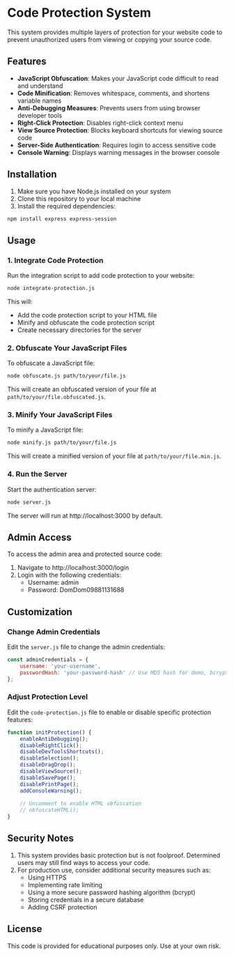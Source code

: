 # Code Protection System

This system provides multiple layers of protection for your website code to prevent unauthorized users from viewing or copying your source code.

## Features

- **JavaScript Obfuscation**: Makes your JavaScript code difficult to read and understand
- **Code Minification**: Removes whitespace, comments, and shortens variable names
- **Anti-Debugging Measures**: Prevents users from using browser developer tools
- **Right-Click Protection**: Disables right-click context menu
- **View Source Protection**: Blocks keyboard shortcuts for viewing source code
- **Server-Side Authentication**: Requires login to access sensitive code
- **Console Warning**: Displays warning messages in the browser console

## Installation

1. Make sure you have Node.js installed on your system
2. Clone this repository to your local machine
3. Install the required dependencies:

```bash
npm install express express-session
```

## Usage

### 1. Integrate Code Protection

Run the integration script to add code protection to your website:

```bash
node integrate-protection.js
```

This will:
- Add the code protection script to your HTML file
- Minify and obfuscate the code protection script
- Create necessary directories for the server

### 2. Obfuscate Your JavaScript Files

To obfuscate a JavaScript file:

```bash
node obfuscate.js path/to/your/file.js
```

This will create an obfuscated version of your file at `path/to/your/file.obfuscated.js`.

### 3. Minify Your JavaScript Files

To minify a JavaScript file:

```bash
node minify.js path/to/your/file.js
```

This will create a minified version of your file at `path/to/your/file.min.js`.

### 4. Run the Server

Start the authentication server:

```bash
node server.js
```

The server will run at http://localhost:3000 by default.

## Admin Access

To access the admin area and protected source code:

1. Navigate to http://localhost:3000/login
2. Login with the following credentials:
   - Username: admin
   - Password: DomDom09881131688

## Customization

### Change Admin Credentials

Edit the `server.js` file to change the admin credentials:

```javascript
const adminCredentials = {
    username: 'your-username',
    passwordHash: 'your-password-hash' // Use MD5 hash for demo, bcrypt in production
};
```

### Adjust Protection Level

Edit the `code-protection.js` file to enable or disable specific protection features:

```javascript
function initProtection() {
    enableAntiDebugging();
    disableRightClick();
    disableDevToolsShortcuts();
    disableSelection();
    disableDragDrop();
    disableViewSource();
    disableSavePage();
    disablePrintPage();
    addConsoleWarning();
    
    // Uncomment to enable HTML obfuscation
    // obfuscateHTML();
}
```

## Security Notes

1. This system provides basic protection but is not foolproof. Determined users may still find ways to access your code.
2. For production use, consider additional security measures such as:
   - Using HTTPS
   - Implementing rate limiting
   - Using a more secure password hashing algorithm (bcrypt)
   - Storing credentials in a secure database
   - Adding CSRF protection

## License

This code is provided for educational purposes only. Use at your own risk.

